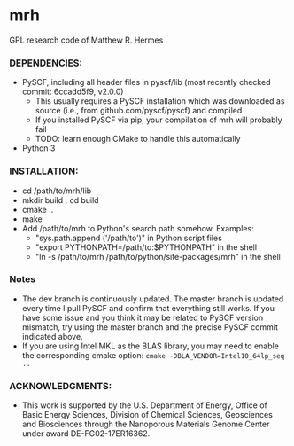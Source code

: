 # mrh
GPL research code of Matthew R. Hermes

### DEPENDENCIES:
- PySCF, including all header files in pyscf/lib (most recently checked commit: 6ccadd5f9, v2.0.0)
    * This usually requires a PySCF installation which was downloaded as source (i.e., from github.com/pyscf/pyscf) and compiled
    * If you installed PySCF via pip, your compilation of mrh will probably fail
    * TODO: learn enough CMake to handle this automatically
- Python 3

### INSTALLATION:
- cd /path/to/mrh/lib
- mkdir build ; cd build
- cmake ..
- make
- Add /path/to/mrh to Python's search path somehow. Examples:
    * "sys.path.append ('/path/to')" in Python script files
    * "export PYTHONPATH=/path/to:$PYTHONPATH" in the shell
    * "ln -s /path/to/mrh /path/to/python/site-packages/mrh" in the shell

### Notes
- The dev branch is continuously updated. The master branch is updated every time I pull PySCF and confirm that everything still works. If you have some issue and you think it may be related to PySCF version mismatch, try using the master branch and the precise PySCF commit indicated above.
- If you are using Intel MKL as the BLAS library, you may need to enable the corresponding cmake option:
`cmake -DBLA_VENDOR=Intel10_64lp_seq ..`

### ACKNOWLEDGMENTS:
- This work is supported by the U.S. Department of Energy, Office of Basic Energy Sciences, Division of Chemical Sciences, Geosciences and Biosciences through the Nanoporous Materials Genome Center under award DE-FG02-17ER16362.

